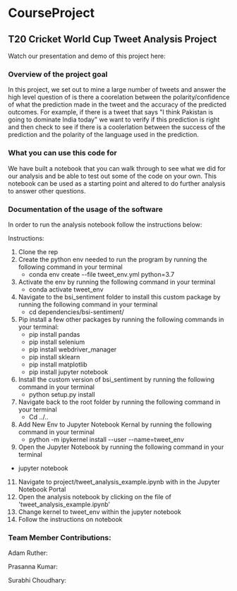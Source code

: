 # CourseProject

## T20 Cricket World Cup Tweet Analysis Project


Watch our presentation and demo of this project here: 


### Overview of the project goal
In this project, we set out to mine a large number of tweets and answer the high level question of is there a coorelation between the polarity/confidence of what the prediction made in the tweet and the accuracy of the predicted outcomes. For example, if there is a tweet that says "I think Pakistan is going to dominate India today" we want to verify if this prediction is right and then check to see if there is a coolerlation between the success of the prediction and the polarity of the language used in the prediction.

### What you can use this code for
We have built a notebook that you can walk through to see what we did for our analysis and be able to test out some of the code on your own.
This notebook can be used as a starting point and altered to do further analysis to answer other questions.

### Documentation of the usage of the software 

In order to run the analysis notebook follow the instructions below:

Instructions:
1. Clone the rep
2. Create the python env needed to run the program by running the following command in your terminal 
   - conda env create --file tweet_env.yml python=3.7
3. Activate the env by running the following command in your terminal 
   - conda activate tweet_env 
4. Navigate to the bsi_sentiment folder to install this custom package by running the following command in your terminal
   - cd dependencies/bsi-sentiment/ 
5. Pip install a few other packages by running the following commands in your terminal:
   - pip install pandas
   - pip install selenium
   - pip install webdriver_manager
   - pip install sklearn
   - pip install matplotlib
   - pip install jupyter notebook
7. Install the custom version of bsi_sentiment by running the following command in your terminal
   - python setup.py install 
8. Navigate back to the root folder  by running the following command in your terminal
   - Cd ../.. 
9. Add New Env to Jupyter Notebook Kernal by running the following command in your terminal
   - python -m ipykernel install --user --name=tweet_env 
10. Open the Jupyter Notebook by running the following command in your terminal
   - jupyter notebook
11. Navigate to project/tweet_analysis_example.ipynb with in the Jupyter Notebook Portal
12. Open the analysis notebook by clicking on the file of 'tweet_analysis_example.ipynb'
13. Change kernel to tweet_env within the jupyter notebook
14. Follow the instructions on notebook 




### Team Member Contributions:

Adam Ruther:

Prasanna Kumar:

Surabhi Choudhary:
